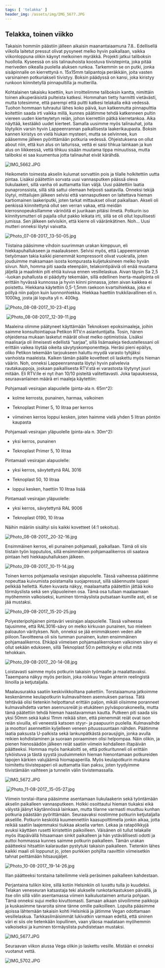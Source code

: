 ```yaml
---
tags: [ 'telakka' ]
header_img: /assets/img/IMG_5677.JPG
---
```


## Telakka, toinen viikko

Takaisin hommiin päästiin jälleen aikaisin maanantaiaamuna 7.8.. Edellisellä viikolla laitetut pressut olivat pysyneet melko hyvin paikallaan, vaikka viikonloppuna olikin käynyt melkoinen myräkkä. Projekti jatkui taliboksin huollolla. Kyseessä on siis talinauhoista koostuva tiivistepinta, joka pitää meriveden oikealla puolella aluksen runkoa. Tarkemmin se on putki, jonka sisäpinnalle on kierrettynä n. 15x15mm talipantoja peräkkäin, joita vasten varsinainen potkuriakseli tiivistyy. Boksin päädyssä on kansi, joka kiristyy runkoon kiinnitetyllä pinnapultilla ja mutterilla.

Kohtalainen takaisku koettiin, kun irroittelimme taliboksin kantta, nimittäin toinen alkuperäisistä pulteista katkesi. Hommahan tietty harmitti vietävästi, mutta totesimme, että parempi että pultti katkesi telakalla eikä vedessä. Tuohon hommaan tuhrautui lähes koko päivä, kun katkennutta pinnapulttia koitettiin saada irti vaikka millä, kunnes päätimme tehdä katkenneen pultin viereen uuden kierteytetyn reiän, johon kierrettiin pätkä kierretankoa. Aika näyttää, kestääkö uudet kierteet. Samalla uusimme myös talinauhat, joita löytyikin varsin hyvin Lappeenrannan paikallisesta laakerikaupasta. Boksin kannen kiristys on vielä hiukan mysteeri, mutta se selvinnee, kun pääsemme jälleen pyörittämään potkuria vedessä. Ohjeistuksena on ollut about niin, että kun alus on laiturissa, vettä ei saisi tihkua lainkaan ja kun alus on liikkeessä, vettä tihkuu sisään muutama tippa minuutissa, mutta taliboksi ei saa kuumentua jotta talinauhat eivät kärähdä.

![IMG_5662.JPG](/assets/img/IMG_5662.JPG)

Heikometin toimesta akselin kulumat sorvattiin pois ja tilalle holkitettiin uutta pintaa. Lisäksi päätettiin sorvata uusi vannasputken päässä oleva liukulaakeri, sillä vanha oli auttamatta liian väljä. Uusi päätettiin laatia punapronssista, sillä sitä sattui olemaan helposti saatavilla. Onneksi tekijä löytyi, mittailujen jälkeen selvisi että vannasputkeen on laitettava hieman kartiomainen laakeriputki, joten tarkat mittaukset olivat paikallaan. Akseli oli penkissä kiinnitettynä ollut sen verran vakaa, että meidän kierrosnopeuksillamme värinöitä ei juurikaan pitäisi ilmetä. Potkurin iso kiinnitysmutteri oli pajalla ollut pakko leikata irti, sillä se oli ollut lopullisesti jumissa. Sen jälkeen selvisikin, että kierre oli vääränkätinen. Noh… Uusi mutteri onneksi löytyi vaivatta.

![Photo_07-08-2017,_13-50-05.jpg](/assets/img/Photo_07-08-2017,_13-50-05.jpg)

Tiistaina pääsimme vihdoin suurimman urakan kimppuun, eli hiekkapuhallukseen ja maalaukseen. Selvisi myös, että Lappeenrannan tietyömaan takia kaikki pienemmät kompressorit olivat vuokralla, joten jouduimme maksamaan isosta kompurasta kuljetuksineen melko hyvän siivun. Noh, homma piti saada eteenpäin, telakointipäiviä oli enää muutama jäljellä ja maalinkin piti ehtiä kuivua ennen vesillelaskua. Aivan täysin Sa 2,5 -luokan puhallusta ei päädytty tekemään, sillä edellinen Inerta-maalipinta oli erittäin hyvässä kunnossa ja hyvin kiinni pinnassa, joten aivan kaikkea ei poistettu. Hiekkana käytettiin 0,5-1,5mm raekoon kvartsihiekkaa, joka ei pöllyä niin paljon kuin luonnonhiekka. Hiekkaa haettiin trukkilavallinen eli n. 1000kg, josta jäi lopulta yli n. 400kg.

![Photo_08-08-2017,_10-23-41.jpg](/assets/img/Photo_08-08-2017,_10-23-41.jpg)

 ![Photo_08-08-2017,_12-39-11.jpg](/assets/img/Photo_08-08-2017,_12-39-11.jpg)

Maaleina olimme päätyneet käyttämään Teknoksen epoksimaaleja, joihin saimme konsultointiapua Petikon RTV:n asiantuntijalta. Tosin, hänen ohjeidensa mukaan lasketut määrät olivat melko optimistisia. Lisäksi maalisarja oli ilmeisesti edellistä “sarjaa”, sillä lisämaaleja tiedustellessani oli erittäin vaikea löytää oikeita sävytyskomponentteja. Heräsi pieni epäilys, oliko Petikon tekemään tarjoukseen haluttu myydä varasto tyhjäksi vanhoista maaleista. Kaiken tämän päälle kovetteet oli laskettu myös hieman väärin. Noh, onneksi Lappeenrannasta löytyi hyvin palvelevia rautakauppoja, joskaan paikallisesta RTV:stä ei varastosta löytynyt juuri mitään. Eli RTV:lle ei nyt ihan 10/10 pisteitä valitettavasti. Joka tapauksessa, seuraavanlainen määrä eri maaleja käytettiin:

Pohjamaali vesirajan alapuolelle (pinta-ala n. 65m^2):

- kolme kerrosta, punainen, harmaa, valkoinen

- Teknoplast Primer 5, 10 litraa per kerros

- viimeinen kerros loppui kesken, joten haimme vielä yhden 5 litran pöntön kaupasta

Pohjamaali vesirajan yläpuolelle (pinta-ala n. 30m^2):

- yksi kerros, punainen

- Teknoplast Primer 5, 10 litraa

Pintamaali vesirajan alapuolelle:

- yksi kerros, sävytettynä RAL 3016

- Teknoplast 50, 10 litraa

- loppui kesken, haettiin 10 litraa lisää

Pintamaali vesirajan yläpuolelle:

- yksi kerros, sävytettynä RAL 9006

- Teknoplast 0190, 10 litraa

Näihin määriin sisältyi siis kaikki kovetteet (4:1 sekoitus).

![Photo_08-08-2017,_20-32-16.jpg](/assets/img/Photo_08-08-2017,_20-32-16.jpg)

Ensimmäinen kerros, eli punainen pohjamaali, paikallaan. Tämä oli siis tiistain työn lopputulos, sillä ensimmäinen pohjamaalikerros oli saatava pintaan heti hiekkapuhalluksen jälkeen.

![Photo_09-08-2017,_10-11-14.jpg](/assets/img/Photo_09-08-2017,_10-11-14.jpg)

Toinen kerros pohjamaalia vesirajan alapuolelle. Tässä vaiheessa päätimme nopeuttaa kuivumista poistamalla suojapressut, sillä sääennuste lupasi pelkkää hellettä. Kuten kuvasta näkyy, maalaamatta päätettiin jättää koko törmäyslista sekä sen yläpuoleinen osa. Tämä osa tullaan maalaamaan myöhemmin valkoiseksi, kuminen törmäyslista putsataan kumille asti, eli se jää mustaksi.

![Photo_09-08-2017,_15-20-25.jpg](/assets/img/Photo_09-08-2017,_15-20-25.jpg)

Polyesteripohjainen pintaväri vesirajan alapuolelle. Tässä vaiheessa tajusimme, että RAL3016-sävy on melko kirkuvan punainen, tuo mieleen paloauton värityksen. Noh, onneksi se jää enimmäkseen veden alle piiloon.Tavoitteena oli siis tumman punainen, kuten ensimmäinen pohjamaalikerros. Ehkäpä viimeisen pohjamaalikerroksen valkoinen sävy ei ollut sekään edukseen, sillä Teknoplast 50:n peittokyky ei ollut mitä tehokkain.

![Photo_09-08-2017,_20-14-08.jpg](/assets/img/Photo_09-08-2017,_20-14-08.jpg)

Loistavasti saimme myös potkurin takaisin työmaalle ja maalattavaksi. Taaempana näkyy myös peräsin, joka roikkuu Vegan ahterin reelingistä liinoilla ja ketjutaljalla.

Maalausurakka saatiin keskiviikkoiltana pakettiin. Torstaiaamuna jatkoimme keskenämme keulapotkurin kulmavaihteen asennuksen parissa. Tätä tehtävää olisi tietenkin helpottanut erittäin paljon, mikäli olisimme poranneet kulmavaihdetta varten asennusreiät jo etukäteen pylväsporakoneella, mutta tämä päätettiin tehdä hieman haastavamman kautta. Putkeen piti saada siis yksi 50mm sekä kaksi 11mm reikää siten, että pienemmät reiät ovat ison reiän sivuilla, eli veneestä katsoen styyr- ja paapuurin puolella. Kulmavaihde ja moottori asennettiin kyljelleen veneen pituussuuntaan nähden. Päätimme laatia paksusta U-palkista sekä lankunpätkästä porausjigin, jonka avulla reikien kohdistaminen ja suoraan poraaminen olisi helpompaa. Näin olikin, ja pienen hienosäädön jälkeen reiät saatiin viimein kohdalleen iltapäivän päätteeksi. Hommaa myös hankaloitti se, että potkuritunneli oli erittäin tyköistuva ja tästä syystä jouduimmekin hieman hienontamaan potkureiden lapojen kärkien valujäämiä hiomapaperilla. Myös keulapotkurin mukana toimitettu tiivistepaperi oli auttamatta liian paksu, joten tyydyimme tiivistämään vaihteen ja tunnelin välin tiivistemassalla.

![IMG_5672.JPG](/assets/img/IMG_5672.JPG)

 ![Photo_11-08-2017,_15-05-27.jpg](/assets/img/Photo_11-08-2017,_15-05-27.jpg)

Viimein torstai-iltana pääsimme asentamaan liukulaakerin sekä työntämään akselin paikalleen vannasputkeen. Holkki osoittautui hieman tiukaksi eikä välystä jäänyt käytännössä lainkaan, mutta tilanne varmasti muuttuu kunhan potkuria päästään pyörittämään. Seuraavaksi nostimme potkurin ketjutaljalla akselille. Potkurin keskiötä kuumennettiin kaasupolttimella jonkin aikaa, jotta reikää saatiin laajemmaksi tiukkaa akselia varten. Lekaa ja ratapölkkyjä avuksi käyttäen rusetti kiristettiin paikoilleen. Väisänen oli tullut telakalle myös iltapäivällä hitsaamaan sinkit paikalleen ja hän ystävällisesti odotti ja auttoi hommassa kunnes saimme potkurin paikalleen. Tämän urakan päätteeksi hitsattiin kalaraudan pystytuki takaisin paikalleen. Tietenkin lähes kaikki maali oli loppunut jo, joten purkkien pohjilta raavittiin viimeisetkin tahnat peittämään hitsausjäljet.

![Photo_10-08-2017,_19-14-26.jpg](/assets/img/Photo_10-08-2017,_19-14-26.jpg)

Illan päätteeksi torstaina taiteilimme vielä peräsimen paikalleen kahdestaan.

Perjantaina tulikin kiire, sillä kotiin Helsinkiin oli luvattu tulla jo kuudeksi. Telakan veneseuran katsastaja teki alukselle runkotarkastuksen päivällä, ja itse olin sillä välin asentamassa viimein kaikuluotaimen anturia pohjaan. Tämä onneksi sujui melko kivuttomasti. Samaan aikaan siivoilimme paikkoja ja kuskasimme tavaroita sinne tänne omille paikoilleen. Lopulta pääsimme ajoissa lähtemään takaisin kohti Helsinkiä ja jätimme Vegan odottamaan vesillelaskua. Tarkkasilmäisimmät lukivatkin varmaan edeltä, että sininen väri ei siis ole tietenkään lopullinen, vaan yläosa maalataan myöhemmin valkoiseksi ja kuminen törmäyslista puhdistetaan mustaksi.

![IMG_5677.JPG](/assets/img/IMG_5677.JPG)

Seuraavan viikon alussa Vega olikin jo laskettu vesille. Mistään ei onneksi vuotanut vettä.

![IMG_5702.JPG](/assets/img/IMG_5702.JPG)
